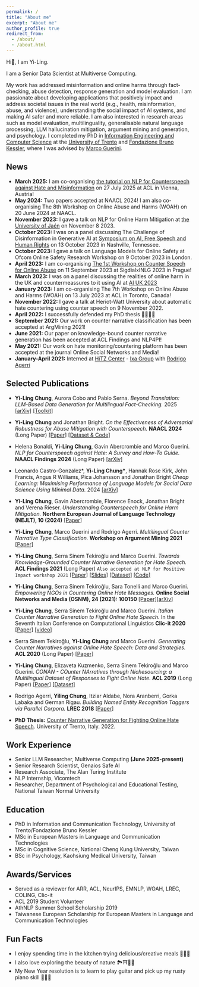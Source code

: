 ```yaml
---
permalink: /
title: "About me"
excerpt: "About me"
author_profile: true
redirect_from: 
  - /about/
  - /about.html
---
```


Hi👋, I am Yi-Ling.

I am a Senior Data Scientist at Multiverse Computing. 

My work has addressed misinformation and online harms through fact-checking, abuse detection, response generation and model evaluation. I am passionate about developing applications that positively impact and address societal issues in the real world (e.g., health, misinformation, abuse, and violence), understanding the social impact of AI systems, and making AI safer and more reliable. I am also interested in research areas such as model evaluation, multilinguality, generalisable natural language processing, LLM hallucination mitigation, argument mining and generation, and psychology. I completed my PhD in [Information Engineering and Computer Science](https://iecs.unitn.it/) at the [University of Trento](https://www.unitn.it/en) and [Fondazione Bruno Kessler](https://www.fbk.eu/en/), where I was advised by [Marco Guerini](http://www.marcoguerini.eu/). 

News
------
* **March 2025:** I am co-organising [the tutorial on NLP for Counterspeech against Hate and Misinformation](https://sites.google.com/view/nlp4csham/) on 27 July 2025 at ACL in Vienna, Austria!
* **May 2024:** Two papers accepted at NAACL 2024! I am also co-organising The 8th Workshop on Online Abuse and Harms (WOAH) on 20 June 2024 at NAACL.
* **November 2023:** I gave a talk on NLP for Online Harm Mitigation at [the University of Jaén](https://www.ujaen.es/centros/ceatic/noticias/actividad-especifica-doctorado-tic-conferencia-de-yiling-chung-nlp-online-harm-mitigation) on November 8 2023.
* **October 2023:** I was on a panel discussing The Challenge of Disinformation in Generative AI at [Symposium on AI, Free Speech and Human Rights](https://www.vanderbilt.edu/free-expression/ai-symposium/symposium-schedule/) on 13 October 2023 in Nashville, Tennessee.
* **October 2023:** I gave a talk on Language Models for Online Safety at Ofcom Online Safety Research Workshop on 9 October 2023 in London.
* **April 2023:** I am co-organising [The 1st Workshop on Counter Speech for Online Abuse](https://sites.google.com/view/cs4oa) on 11 September 2023 at SigdialxINLG 2023 in Prague!
* **March 2023:** I was on a panel discussing the realities of online harm in the UK and countermeassures to it using AI at [AI UK 2023](https://ai-uk.turing.ac.uk/programme/)
* **January 2023:** I am co-organising The 7th Workshop on Online Abuse and Harms (WOAH) on 13 July 2023 at ACL in Toronto, Canada!
* **November 2022:** I gave a talk at Heriot-Watt University about automatic hate countering using counter speech on 9 November 2022.
* **April 2022:** I successfully defended my PhD thesis 🥳🎉✨🌈
* **September 2021:** Our work on counter narrative classification has been accepted at ArgMining 2021!
* **June 2021:** Our paper on knowledge-bound counter narrative generation has been accepted at ACL Findings and NLP4PI!
* **May 2021:** Our work on hate monitoring/countering platform has been accepted at the journal Online Social Networks and Media!
* **January-April 2021:** Interned at [HiTZ Center](http://www.hitz.eus/) - [Ixa Group](http://ixa.si.ehu.es/) with [Rodrigo Agerri](https://ragerri.github.io/)


Selected Publications
------
* **Yi-Ling Chung**, Aurora Cobo and Pablo Serna. <em>Beyond Translation: LLM-Based Data Generation for Multilingual Fact-Checking.</em> 2025 [[arXiv]](https://arxiv.org/abs/2502.15419) [[Toolkit]](https://github.com/Genaios/MultiSynFact)
* **Yi-Ling Chung** and Jonathan Bright. <em>On the Effectiveness of Adversarial Robustness for Abuse Mitigation with Counterspeech.</em> **NAACL 2024** (Long Paper) [[Paper]](https://aclanthology.org/2024.naacl-long.386.pdf) [[Dataset & Code]](https://github.com/Turing-Online-Safety-Codebase/counterspeech_adversarial)
* Helena Bonaldi, **Yi-Ling Chung**, Gavin Abercrombie and Marco Guerini. <em>NLP for Counterspeech against Hate: A Survey and How-To Guide.</em> **NAACL Findings 2024** (Long Paper) [[arXiv]](https://arxiv.org/pdf/2403.20103)
* Leonardo Castro-Gonzalez\*, **Yi-Ling Chung\***, Hannak Rose Kirk, John Francis, Angus R Williams, Pica Johansson and Jonathan Bright <em>Cheap Learning: Maximising Performance of Language Models for Social Data Science Using Minimal Data.</em> 2024 [[arXiv]](https://arxiv.org/abs/2401.12295.pdf)
* **Yi-Ling Chung**, Gavin Abercrombie, Florence Enock, Jonathan Bright and Verena Rieser. <em>Understanding Counterspeech for Online Harm Mitigation.</em>  **Northern European Journal of Language Technology (NEJLT), 10 (2024)** [[Paper]](https://aclanthology.org/2024.nejlt-1.3/)
* **Yi-Ling Chung**, Marco Guerini and Rodrigo Agerri. <em>Multilingual Counter Narrative Type Classification.</em> **Workshop on Argument Mining 2021** [[Paper]](https://aclanthology.org/2021.argmining-1.12.pdf)
* **Yi-Ling Chung**, Serra Sinem Tekiroğlu and Marco Guerini. <em>Towards Knowledge-Grounded Counter Narrative Generation for Hate Speech.</em> **ACL Findings 2021** (Long Paper) ```Also accepted at NLP for Positive Impact workshop 2021``` [[Paper]](https://aclanthology.org/2021.findings-acl.79.pdf) [[Slides]](https://d3smihljt9218e.cloudfront.net/lecture/26170/slideshow/c9ca2869c15dbb11fedf98f4feb3fbeb.pdf) [[Dataset]](https://github.com/marcoguerini/CONAN#Knowledge-grounded-hate-countering-dataset) [[Code]](https://github.com/yilingchung/Towards_KN_CN_Generation)
* **Yi-Ling Chung**, Serra Sinem Tekiroğlu, Sara Tonelli and Marco Guerini. <em>Empowering NGOs in Countering Online Hate Messages.</em> **Online Social Networks and Media (OSNM), 24 (2021): 100150** [[Paper]](https://www.sciencedirect.com/science/article/abs/pii/S246869642100032X)[[arXiv]](https://arxiv.org/pdf/2107.02472.pdf)
* **Yi-Ling Chung**, Serra Sinem Tekiroğlu and Marco Guerini. <em>Italian Counter Narrative Generation to Fight Online Hate Speech.</em> In the Seventh Italian Conference on Computational Linguistics **Clic-it 2020** [[Paper]](http://ceur-ws.org/Vol-2769/paper_35.pdf) [[video]](https://player.vimeo.com/video/515276877)
* Serra Sinem Tekiroğlu, **Yi-Ling Chung** and Marco Guerini. <em>Generating Counter Narratives against Online Hate Speech: Data and Strategies.</em> **ACL 2020** (Long Paper) [[Paper]](https://www.aclweb.org/anthology/2020.acl-main.110.pdf)
* **Yi-Ling Chung**, Elizaveta Kuzmenko, Serra Sinem Tekiroğlu and Marco Guerini. <em>CONAN - COunter
NArratives through Nichesourcing: a Multilingual Dataset of Responses to Fight Online Hate.</em> **ACL 2019** (Long Paper) [[Paper]](https://www.aclweb.org/anthology/P19-1271.pdf) [[Dataset]](https://github.com/marcoguerini/CONAN#CONAN)
* Rodrigo Agerri, **Yiling Chung**, Itziar Aldabe, Nora Aranberri, Gorka Labaka and German Rigau. <em>Building
Named Entity Recognition Taggers via Parallel Corpora.</em> **LREC 2018** [[Paper]](https://www.aclweb.org/anthology/L18-1557.pdf)

* **PhD Thesis:** [Counter Narrative Generation for Fighting Online Hate Speech](https://iris.unitn.it/retrieve/handle/11572/338563/544707/PhD_Thesis_YiLingChung.pdf). University of Trento, Italy. 2022.
  
Work Experience
------
* Senior LLM Researcher, Multiverse Computing **(June 2025-present)**
* Senior Research Scientist, Genaios Safe AI
* Research Associate, The Alan Turing Institute
* NLP Internship, Vicomtech
* Researcher, Department of Psychological and Educational Testing, National Taiwan Normal University

Education
------
* PhD in Information and Communication Technology, University of Trento/Fondazione Bruno Kessler
* MSc in European Masters in Language and Communication Technologies 
* MSc in Cognitive Science, National Cheng Kung University, Taiwan 
* BSc in Psychology, Kaohsiung Medical University, Taiwan

Awards/Services
------
* Served as a reviewer for ARR, ACL, NeurIPS, EMNLP, WOAH, LREC, COLING, Clic-it
* ACL 2019 Student Volunteer
* AthNLP Summer School Scholarship 2019
* Taiwanese European Scholarship for European Masters in Language and Communication Technologies

Fun Facts
------
* I enjoy spending time in the kitchen trying delicious/creative meals 🍱🥟🥗
* I also love exploring the beauty of nature 🏞️⛩️🌈🌊
* My New Year resolution is to learn to play guitar and pick up my rusty piano skill 🧐😎🤔
